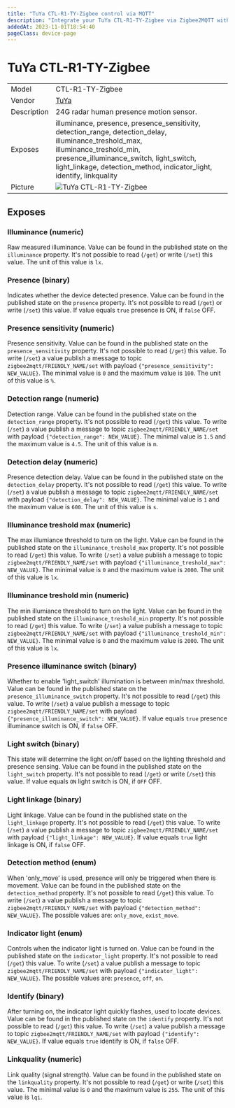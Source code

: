 ```yaml
---
title: "TuYa CTL-R1-TY-Zigbee control via MQTT"
description: "Integrate your TuYa CTL-R1-TY-Zigbee via Zigbee2MQTT with whatever smart home infrastructure you are using without the vendor's bridge or gateway."
addedAt: 2023-11-01T18:54:40
pageClass: device-page
---
```


<!-- !!!! -->
<!-- ATTENTION: This file is auto-generated through docgen! -->
<!-- You can only edit the "Notes"-Section between the two comment lines "Notes BEGIN" and "Notes END". -->
<!-- Do not use h1 or h2 heading within "## Notes"-Section. -->
<!-- !!!! -->

# TuYa CTL-R1-TY-Zigbee

|     |     |
|-----|-----|
| Model | CTL-R1-TY-Zigbee  |
| Vendor  | [TuYa](/supported-devices/#v=TuYa)  |
| Description | 24G radar human presence motion sensor. |
| Exposes | illuminance, presence, presence_sensitivity, detection_range, detection_delay, illuminance_treshold_max, illuminance_treshold_min, presence_illuminance_switch, light_switch, light_linkage, detection_method, indicator_light, identify, linkquality |
| Picture | ![TuYa CTL-R1-TY-Zigbee](https://www.zigbee2mqtt.io/images/devices/CTL-R1-TY-Zigbee.jpg) |


<!-- Notes BEGIN: You can edit here. Add "## Notes" headline if not already present. -->


<!-- Notes END: Do not edit below this line -->




## Exposes

### Illuminance (numeric)
Raw measured illuminance.
Value can be found in the published state on the `illuminance` property.
It's not possible to read (`/get`) or write (`/set`) this value.
The unit of this value is `lx`.

### Presence (binary)
Indicates whether the device detected presence.
Value can be found in the published state on the `presence` property.
It's not possible to read (`/get`) or write (`/set`) this value.
If value equals `true` presence is ON, if `false` OFF.

### Presence sensitivity (numeric)
Presence sensitivity.
Value can be found in the published state on the `presence_sensitivity` property.
It's not possible to read (`/get`) this value.
To write (`/set`) a value publish a message to topic `zigbee2mqtt/FRIENDLY_NAME/set` with payload `{"presence_sensitivity": NEW_VALUE}`.
The minimal value is `0` and the maximum value is `100`.
The unit of this value is `%`.

### Detection range (numeric)
Detection range.
Value can be found in the published state on the `detection_range` property.
It's not possible to read (`/get`) this value.
To write (`/set`) a value publish a message to topic `zigbee2mqtt/FRIENDLY_NAME/set` with payload `{"detection_range": NEW_VALUE}`.
The minimal value is `1.5` and the maximum value is `4.5`.
The unit of this value is `m`.

### Detection delay (numeric)
Presence detection delay.
Value can be found in the published state on the `detection_delay` property.
It's not possible to read (`/get`) this value.
To write (`/set`) a value publish a message to topic `zigbee2mqtt/FRIENDLY_NAME/set` with payload `{"detection_delay": NEW_VALUE}`.
The minimal value is `1` and the maximum value is `600`.
The unit of this value is `s`.

### Illuminance treshold max (numeric)
The max illumiance threshold to turn on the light.
Value can be found in the published state on the `illuminance_treshold_max` property.
It's not possible to read (`/get`) this value.
To write (`/set`) a value publish a message to topic `zigbee2mqtt/FRIENDLY_NAME/set` with payload `{"illuminance_treshold_max": NEW_VALUE}`.
The minimal value is `0` and the maximum value is `2000`.
The unit of this value is `lx`.

### Illuminance treshold min (numeric)
The min illumiance threshold to turn on the light.
Value can be found in the published state on the `illuminance_treshold_min` property.
It's not possible to read (`/get`) this value.
To write (`/set`) a value publish a message to topic `zigbee2mqtt/FRIENDLY_NAME/set` with payload `{"illuminance_treshold_min": NEW_VALUE}`.
The minimal value is `0` and the maximum value is `2000`.
The unit of this value is `lx`.

### Presence illuminance switch (binary)
Whether to enable 'light_switch' illumination is between min/max threshold.
Value can be found in the published state on the `presence_illuminance_switch` property.
It's not possible to read (`/get`) this value.
To write (`/set`) a value publish a message to topic `zigbee2mqtt/FRIENDLY_NAME/set` with payload `{"presence_illuminance_switch": NEW_VALUE}`.
If value equals `true` presence illuminance switch is ON, if `false` OFF.

### Light switch (binary)
This state will determine the light on/off based on the lighting threshold and presence sensing.
Value can be found in the published state on the `light_switch` property.
It's not possible to read (`/get`) or write (`/set`) this value.
If value equals `ON` light switch is ON, if `OFF` OFF.

### Light linkage (binary)
Light linkage.
Value can be found in the published state on the `light_linkage` property.
It's not possible to read (`/get`) this value.
To write (`/set`) a value publish a message to topic `zigbee2mqtt/FRIENDLY_NAME/set` with payload `{"light_linkage": NEW_VALUE}`.
If value equals `true` light linkage is ON, if `false` OFF.

### Detection method (enum)
When 'only_move' is used, presence will only be triggered when there is movement.
Value can be found in the published state on the `detection_method` property.
It's not possible to read (`/get`) this value.
To write (`/set`) a value publish a message to topic `zigbee2mqtt/FRIENDLY_NAME/set` with payload `{"detection_method": NEW_VALUE}`.
The possible values are: `only_move`, `exist_move`.

### Indicator light (enum)
Controls when the indicator light is turned on.
Value can be found in the published state on the `indicator_light` property.
It's not possible to read (`/get`) this value.
To write (`/set`) a value publish a message to topic `zigbee2mqtt/FRIENDLY_NAME/set` with payload `{"indicator_light": NEW_VALUE}`.
The possible values are: `presence`, `off`, `on`.

### Identify (binary)
After turning on, the indicator light quickly flashes, used to locate devices.
Value can be found in the published state on the `identify` property.
It's not possible to read (`/get`) this value.
To write (`/set`) a value publish a message to topic `zigbee2mqtt/FRIENDLY_NAME/set` with payload `{"identify": NEW_VALUE}`.
If value equals `true` identify is ON, if `false` OFF.

### Linkquality (numeric)
Link quality (signal strength).
Value can be found in the published state on the `linkquality` property.
It's not possible to read (`/get`) or write (`/set`) this value.
The minimal value is `0` and the maximum value is `255`.
The unit of this value is `lqi`.

